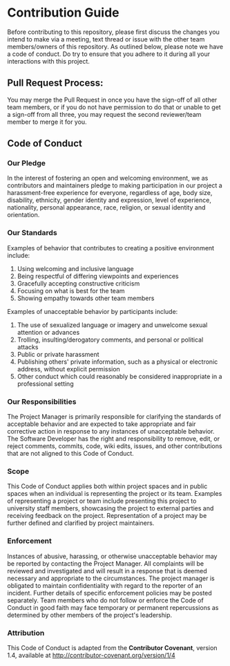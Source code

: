 # Contribution Guide
Before contributing to this repository, please first discuss the changes you intend to make via a meeting, text thread or issue 
with the other team members/owners of this repository.
As outlined below, please note we have a code of conduct. Do try to ensure that you adhere to it during all your interactions with this project.

## Pull Request Process:
You may merge the Pull Request in once you have the sign-off of all other team members, or if you do not have permission to do that or unable to get a sign-off from all three, 
you may request the second reviewer/team member to merge it for you.

## Code of Conduct
### Our Pledge
In the interest of fostering an open and welcoming environment, we as contributors and maintainers pledge to making participation in our project a harassment-free experience for everyone, regardless of age, body size, disability, ethnicity, gender identity and expression, level of experience, nationality, personal appearance, 
race, religion, or sexual identity and orientation.

### Our Standards
Examples of behavior that contributes to creating a positive environment include:
1. Using welcoming and inclusive language
2. Being respectful of differing viewpoints and experiences
3. Gracefully accepting constructive criticism
4. Focusing on what is best for the team
5. Showing empathy towards other team members

Examples of unacceptable behavior by participants include:
1. The use of sexualized language or imagery and unwelcome sexual attention or advances
2. Trolling, insulting/derogatory comments, and personal or political attacks
3. Public or private harassment
4. Publishing others' private information, such as a physical or electronic address, without explicit permission
5. Other conduct which could reasonably be considered inappropriate in a professional setting

### Our Responsibilities
The Project Manager is primarily responsible for clarifying the standards of acceptable behavior and are expected to take appropriate and fair corrective action in response to any instances of unacceptable behavior.
The Software Developer has the right and responsibility to remove, edit, or reject comments, commits, code, wiki edits, issues, and other contributions that are not aligned to this Code of Conduct.

### Scope
This Code of Conduct applies both within project spaces and in public spaces when an individual is representing the project or its team. Examples of representing a project or team include presenting this project to university staff members, showcasing the project to external parties and receiving feedback on the project. 
Representation of a project may be further defined and clarified by project maintainers.

### Enforcement
Instances of abusive, harassing, or otherwise unacceptable behavior may be reported by contacting the Project Manager. All complaints will be reviewed and investigated and will result in a response that is deemed necessary and appropriate to the circumstances. The project manager is obligated to maintain confidentiality with regard to the reporter of an incident. Further details of specific enforcement policies may be posted separately.
Team members who do not follow or enforce the Code of Conduct in good faith may face temporary or permanent repercussions as determined by other members of the project's leadership.

### Attribution
This Code of Conduct is adapted from the **Contributor Covenant**, version 1.4, available at http://contributor-covenant.org/version/1/4
